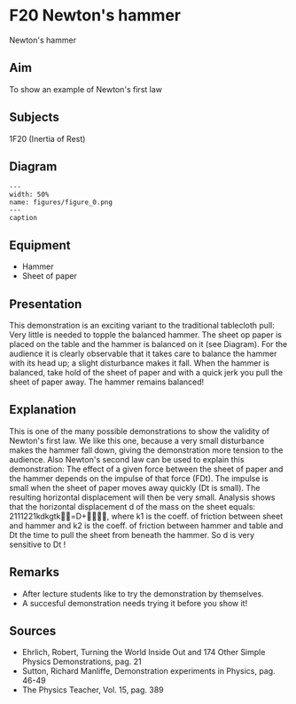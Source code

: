 # F20 Newton's hammer 
 Newton's hammer   
  
## Aim   
 To show an example of Newton's first law    
  
## Subjects   
 1F20 (Inertia of Rest)   
  
## Diagram   
   
```{figure} figures/figure_0.png  
---  
width: 50%  
name: figures/figure_0.png  
---  
caption  
``` 
      
  
## Equipment   
 
 *  Hammer 
 *  Sheet of paper
       
  
## Presentation   
 This demonstration is an exciting variant to the traditional tablecloth pull: Very little is needed to topple the balanced hammer. The sheet op paper is placed on the table and the hammer is balanced on it (see Diagram). For the audience it is clearly observable that it takes care to balance the hammer with its head up; a slight disturbance makes it fall. When the hammer is balanced, take hold of the sheet of paper and with a quick jerk you pull the sheet of paper away. The hammer remains balanced!    
  
## Explanation   
 This is one of the many possible demonstrations to show the validity of Newton's first law. We like this one, because a very small disturbance makes the hammer fall down, giving the demonstration more tension to the audience.  Also Newton's second law can be used to explain this demonstration: The effect of a given force between the sheet of paper and the hammer depends on the impulse of that force (FDt). The impulse is small when the sheet of paper moves away quickly (Dt is small). The resulting horizontal displacement will then be very small. Analysis shows that the horizontal displacement d of the mass on the sheet equals: 2111221kdkgtk=D+, where k1 is the coeff. of friction between sheet and hammer and k2 is the coeff. of friction between hammer and table and Dt the time to pull the sheet from beneath the hammer. So d is very sensitive to Dt !   
  
## Remarks   
 
 *  After lecture students like to try the demonstration by themselves. 
 *  A succesful demonstration needs trying it before you show it!
   
  
## Sources   
 
 *  Ehrlich, Robert, Turning the World Inside Out and 174 Other Simple Physics Demonstrations, pag. 21 
 *  Sutton, Richard Manliffe, Demonstration experiments in Physics, pag. 46-49 
 *  The Physics Teacher, Vol. 15, pag. 389
  